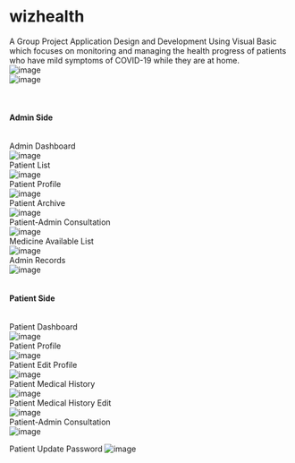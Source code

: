 # wizhealth
A Group Project Application Design and Development Using Visual Basic which focuses on monitoring and managing the health progress of patients who have mild symptoms of COVID-19 while they are at home. 
<br>
![image](https://github.com/mynameismaki/wizhealth/assets/138430122/d1b1d995-52c8-481b-9144-867891020617)
<br>
![image](https://github.com/mynameismaki/wizhealth/assets/138430122/2ee6ebf9-8402-40ef-8a45-7d1c82b05aab)
<br>
<br><br><br>
**Admin Side**
<br><br><br>
Admin Dashboard
<br>
![image](https://github.com/mynameismaki/wizhealth/assets/138430122/ecc68f50-d926-4e19-9732-83d8fa58e4d7)
<br>
Patient List
<br>
![image](https://github.com/mynameismaki/wizhealth/assets/138430122/344cc308-01a7-40b8-bb16-a0811153aa0b)
<br>
Patient Profile
<br>
![image](https://github.com/mynameismaki/wizhealth/assets/138430122/02fb46d8-0ca5-46a3-9349-9b50a749fdc4)
<br>
Patient Archive
<br>
![image](https://github.com/mynameismaki/wizhealth/assets/138430122/842027a1-8b12-48a0-83c9-f5abd4b82611)
<br>
Patient-Admin Consultation
<br>
![image](https://github.com/mynameismaki/wizhealth/assets/138430122/a4a8d60a-1d18-4ee4-b48a-8fd3e7d406e0)
<br>
Medicine Available List
<br>
![image](https://github.com/mynameismaki/wizhealth/assets/138430122/29d20e51-94b2-4d0b-8a78-3b86d1862421)
<br>
Admin Records
<br>
![image](https://github.com/mynameismaki/wizhealth/assets/138430122/8dd467e5-a19f-42a9-b820-19a2e0b6a922)
<br><br><br>
**Patient Side**
<br><br><br>
Patient Dashboard
<br>
![image](https://github.com/mynameismaki/wizhealth/assets/138430122/21e368c6-2744-45e0-a494-948ccba73fc7)
<br>
Patient Profile
<br>
![image](https://github.com/mynameismaki/wizhealth/assets/138430122/20642a9d-6af0-4cbb-a751-fe972fb190dc)
<br>
Patient Edit Profile
<br>
![image](https://github.com/mynameismaki/wizhealth/assets/138430122/e46ff79c-a169-46fd-bc35-91b0bc086354)
<br>
Patient Medical History
<br>
![image](https://github.com/mynameismaki/wizhealth/assets/138430122/e250895c-1faf-48c0-b8bf-385c41d91357)
<br>
Patient Medical History Edit
<br>
![image](https://github.com/mynameismaki/wizhealth/assets/138430122/a7001844-b62f-48b4-aad8-a843f49059d2)
<br>
Patient-Admin Consultation
<br>
![image](https://github.com/mynameismaki/wizhealth/assets/138430122/d7bfdd4b-dbc2-4210-88d3-871d0af724f7)

Patient Update Password
![image](https://github.com/mynameismaki/wizhealth/assets/138430122/de4407f6-4ae8-4b11-84e0-c780f46b2fff)



